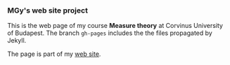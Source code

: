 ### MGy's web site project

This is the web page of my course **Measure theory** at Corvinus University of Budapest.
The branch ``gh-pages`` includes the the files propagated by Jekyll. 

The page is part of my [web site](https://magyarkuti.github.io).
